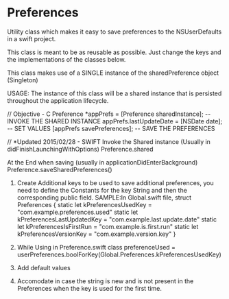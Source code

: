 # Preferences
Utility class which makes it easy to save preferences to the NSUserDefaults in a swift project.

This class is meant to be as reusable as possible. Just change the keys and the implementations of the classes below.

This class makes use of a SINGLE instance of the sharedPreference object (Singleton)

USAGE:
The instance of this class will be a shared instance that is persisted throughout the application lifecycle.

// Objective - C
Preference *appPrefs = [Preference sharedInstance]; -- INVOKE THE SHARED INSTANCE
appPrefs.lastUpdateDate = [NSDate date]; -- SET VALUES
[appPrefs savePreferences]; -- SAVE THE PREFERENCES

//  *Updated 2015/02/28 - SWIFT
Invoke the Shared instance (Usually in didFinishLaunchingWithOptions)
Preference.shared

At the End when saving (usually in applicationDidEnterBackground)
Preference.saveSharedPreferences()

1. Create Additional keys to be used to save additional preferences, you need to define the Constants for the 
key String and then the corresponding public field.
SAMPLE:In Global.swift file, 
struct Preferences {
        static let kPreferencesUsedKey = "com.example.preferences.used"
        static let kPreferencesLastUpdatedKey = "com.example.last.update.date"
        static let kPreferencesIsFirstRun = "com.example.is.first.run"
        static let kPreferencesVersionKey = "com.example.version.key"
    }

2. While Using in Preference.swift class
preferenceUsed = userPreferences.boolForKey(Global.Preferences.kPreferencesUsedKey)

3. Add default values

4. Accomodate in case the string is new and is not present in the Preferences when the key is used for the first time.
